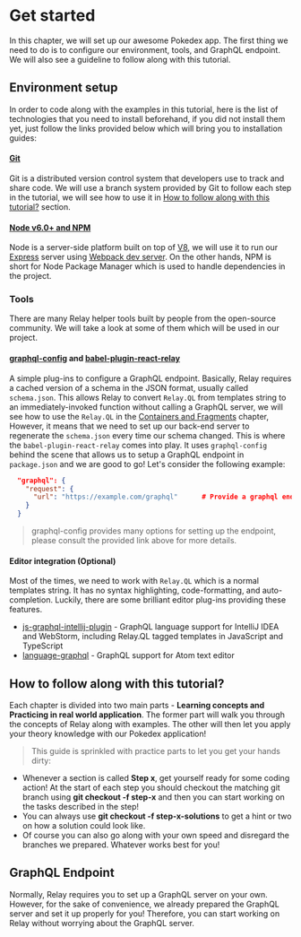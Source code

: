 # Get started

In this chapter, we will set up our awesome Pokedex app. The first thing we need to do is to configure our environment, tools, and GraphQL endpoint. We will also see a guideline to follow along with this tutorial.

## Environment setup

In order to code along with the examples in this tutorial, here is the list of technologies that you need to install beforehand, if you did not install them yet, just follow the links provided below which will bring you to installation guides: 

#### [Git](https://git-scm.com/downloads) 

Git is a distributed version control system that developers use to track and share code. We will use a branch system provided by Git to follow each step in the tutorial, we will see how to use it in [How to follow along with this tutorial?](#how-to-follow-along-with-this-tutorial) section.

#### [Node v6.0+ and NPM](https://nodejs.org/en)

Node is a server-side platform built on top of [V8](https://developers.google.com/v8), we will use it to run our [Express](https://expressjs.com/) server using [Webpack dev server](https://webpack.github.io/docs/webpack-dev-server.html). On the other hands, NPM is short for Node Package Manager which is used to handle dependencies in the project.

### Tools
There are many Relay helper tools built by people from the open-source community. We will take a look at some of them which will be used in our project.

#### [graphql-config](https://github.com/graphcool/graphql-config) and [babel-plugin-react-relay](https://github.com/graphcool/babel-plugin-react-relay)
A simple plug-ins to configure a GraphQL endpoint. Basically, Relay requires a cached version of a schema in the JSON format, usually called `schema.json`. This allows Relay to convert `Relay.QL` from templates string to an immediately-invoked function without calling a GraphQL server, we will see how to use the `Relay.QL` in the [Containers and Fragments](/queries/containers-fragments) chapter, However, it means that we need to set up our back-end server to regenerate the `schema.json` every time our schema changed. This is where the `babel-plugin-react-relay` comes into play. It uses `graphql-config` behind the scene that allows us to setup a GraphQL endpoint in `package.json` and we are good to go! Let's consider the following example:

```json
  "graphql": {
    "request": {
      "url": "https://example.com/graphql"      # Provide a graphql endpoint
    }
  }
```

> graphql-config provides many options for setting up the endpoint, please consult the provided link above for more details.

#### Editor integration (Optional)

Most of the times, we need to work with `Relay.QL` which is a normal templates string. It has no syntax highlighting, code-formatting, and auto-completion. Luckily, there are some brilliant editor plug-ins providing these features.
- [js-graphql-intellij-plugin](https://github.com/jimkyndemeyer/js-graphql-intellij-plugin) - GraphQL language support for IntelliJ IDEA and WebStorm, including Relay.QL tagged templates in JavaScript and TypeScript
- [language-graphql](https://github.com/rmosolgo/language-graphql) - GraphQL support for Atom text editor

## How to follow along with this tutorial?

Each chapter is divided into two main parts - **Learning concepts and Practicing in real world application**. The former part will walk you through the concepts of Relay along with examples. The other will then let you apply your theory knowledge with our Pokedex application! 

> This guide is sprinkled with practice parts to let you get your hands dirty:

* Whenever a section is called **Step x**, get yourself ready for some coding action! At the start of each step you should checkout the matching git branch using **git checkout -f step-x** and then you can start working on the tasks described in the step!
* You can always use **git checkout -f step-x-solutions** to get a hint or two on how a solution could look like.
* Of course you can also go along with your own speed and disregard the branches we prepared. Whatever works best for you! 

## GraphQL Endpoint

Normally, Relay requires you to set up a GraphQL server on your own. However, for the sake of convenience, we already prepared the GraphQL server and set it up properly for you! Therefore, you can start working on Relay without worrying about the GraphQL server.

<!-- __INJECT_GRAPHQL_ENDPOINT__ -->
